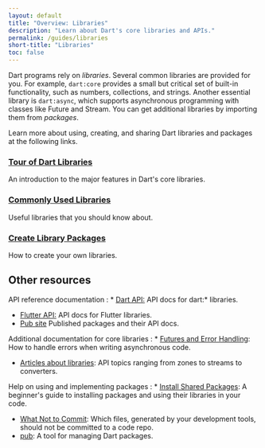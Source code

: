 ```yaml
---
layout: default
title: "Overview: Libraries"
description: "Learn about Dart's core libraries and APIs."
permalink: /guides/libraries
short-title: "Libraries"
toc: false
---
```


Dart programs rely on _libraries_.
Several common libraries are provided for you.
For example, `dart:core` provides a small but critical set of built-in functionality,
such as numbers, collections, and strings. Another essential library is
`dart:async`, which supports asynchronous programming with classes
like Future and Stream.
You can get additional libraries by importing them from _packages_.

Learn more about using, creating, and sharing Dart libraries and packages
at the following links.

<div class="card-grid">
  <div class="card">
    <h3><a href="/guides/libraries/library-tour">Tour of Dart Libraries</a></h3>
    <p>An introduction to the major features in Dart's core libraries.</p>
  </div>

  <div class="card">
    <h3><a href="/guides/libraries/useful-libraries">Commonly Used Libraries</a></h3>
    <p>Useful libraries that you should know about.</p>
  </div>

  <div class="card">
    <h3><a href="/guides/libraries/create-library-packages">Create Library Packages</a></h3>
    <p>How to create your own libraries.</p>
  </div>
</div>

## Other resources

API reference documentation
: * [Dart API:]({{site.dart_api}}/{{site.data.pkg-vers.SDK.channel}})
    API docs for dart:* libraries.
  * [Flutter API:]({{site.flutter_api}})
    API docs for Flutter libraries.
  * [Pub site]({{site.pub}})
    Published packages and their API docs.

Additional documentation for core libraries
: * [Futures and Error Handling](/guides/libraries/futures-error-handling):
    How to handle errors when writing asynchronous code.
  * [Articles about libraries](/articles/libraries):
    API topics ranging from zones to streams to converters.

Help on using and implementing packages
: * [Install Shared Packages](/tutorials/libraries/shared-pkgs):
    A beginner's guide to installing packages and using their libraries in your
    code.
  * [What Not to Commit](/guides/libraries/private-files):
    Which files, generated by your development tools, should not be committed
    to a code repo.
  * [pub](/tools/pub):
    A tool for managing Dart packages.
